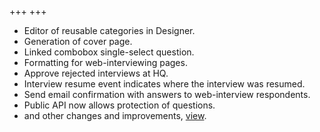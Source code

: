 +++
+++

- Editor of reusable categories in Designer.
- Generation of cover page.
- Linked combobox single-select question.
- Formatting for web-interviewing pages.
- Approve rejected interviews at HQ.
- Interview resume event indicates where the interview was resumed.
- Send email confirmation with answers to web-interview respondents.
- Public API now allows protection of questions.
- and other changes and improvements, [view](/release-notes/version-20-10).
